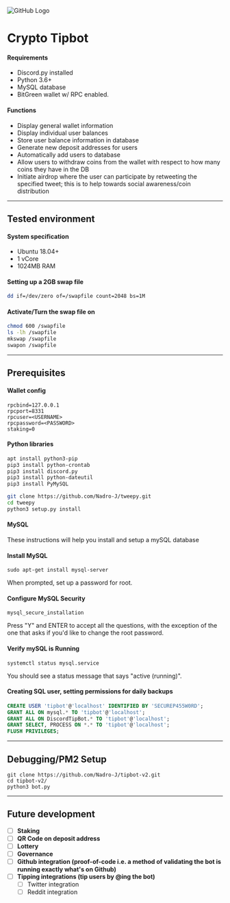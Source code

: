 ![GitHub Logo](https://i.imgur.com/TJGzhQo.png)
# Crypto Tipbot
#### Requirements
* Discord.py installed
* Python 3.6+
* MySQL database
* BitGreen wallet w/ RPC enabled.

#### Functions
* Display general wallet information
* Display individual user balances
* Store user balance information in database
* Generate new deposit addresses for users
* Automatically add users to database
* Allow users to withdraw coins from the wallet with respect to how many coins they have in the DB
* Initiate airdrop where the user can participate by retweeting the specified tweet; this is to help towards social awareness/coin distribution

---

## Tested environment 
#### System specification
* Ubuntu 18.04+
* 1 vCore
* 1024MB RAM
#### Setting up a 2GB swap file
```sh
dd if=/dev/zero of=/swapfile count=2048 bs=1M
```
#### Activate/Turn the swap file on
```sh
chmod 600 /swapfile
ls -lh /swapfile
mkswap /swapfile
swapon /swapfile
```

---

## Prerequisites
#### Wallet config
```
rpcbind=127.0.0.1
rpcport=8331
rpcuser=<USERNAME>
rpcpassword=<PASSWORD>
staking=0
```

#### Python libraries
```sh
apt install python3-pip  
pip3 install python-crontab  
pip3 install discord.py  
pip3 install python-dateutil  
pip3 install PyMySQL

git clone https://github.com/Nadro-J/tweepy.git
cd tweepy
python3 setup.py install
```

#### MySQL
These instructions will help you install and setup a mySQL database
#### Install MySQL
```
sudo apt-get install mysql-server
```
When prompted, set up a password for root.

#### Configure MySQL Security
```
mysql_secure_installation
```
Press "Y" and ENTER to accept all the questions, with the exception of the one that asks if you'd like to change the root password.

#### Verify mySQL is Running
```
systemctl status mysql.service
```
You should see a status message that says "active (running)".

#### Creating SQL user, setting permissions for daily backups
```sql
CREATE USER 'tipbot'@'localhost' IDENTIFIED BY 'SECUREP455W0RD';
GRANT ALL ON mysql.* TO 'tipbot'@'localhost';
GRANT ALL ON DiscordTipBot.* TO 'tipbot'@'localhost';
GRANT SELECT, PROCESS ON *.* TO 'tipbot'@'localhost';
FLUSH PRIVILEGES;
```

---

## Debugging/PM2 Setup
```
git clone https://github.com/Nadro-J/tipbot-v2.git
cd tipbot-v2/
python3 bot.py
```

---

## Future development
- [ ] **Staking**
- [ ] **QR Code on deposit address**
- [ ] **Lottery**
- [ ] **Governance**
- [ ] **Github integration (proof-of-code i.e. a method of validating the bot is running exactly what's on Github)**
- [ ] **Tipping integrations (tip users by @ing the bot)**
    - [ ] Twitter integration
    - [ ] Reddit integration